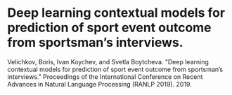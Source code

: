 # Deep learning contextual models for prediction of sport event outcome from sportsman’s interviews.

Velichkov, Boris, Ivan Koychev, and Svetla Boytcheva. "Deep learning contextual models for prediction of sport event outcome from sportsman’s interviews." Proceedings of the International Conference on Recent Advances in Natural Language Processing (RANLP 2019). 2019.
